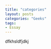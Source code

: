 ```yaml
---
title: "categories"
layout: posts
categories: "Geeks"
tags:
- Essay
---
```

<body oncontextmenu="return false;">
</body>
dfkhsldfjdkj
